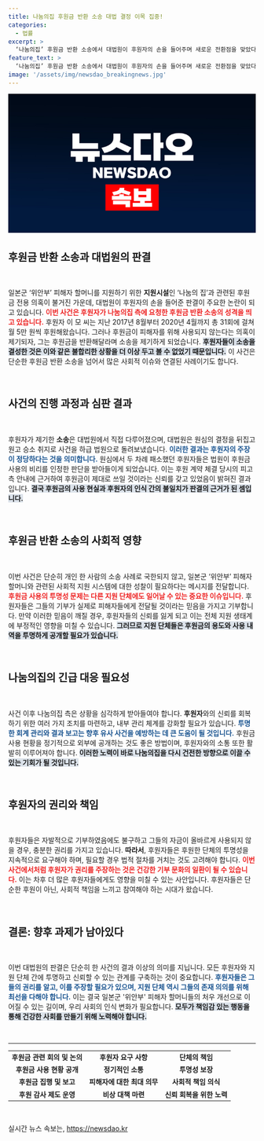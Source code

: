```yaml
---
title: 나눔의집 후원금 반환 소송 대법 결정 이목 집중!
categories:
  - 법률
excerpt: >
  ‘나눔의집’ 후원금 반환 소송에서 대법원이 후원자의 손을 들어주며 새로운 전환점을 맞았다. 위안부 피해자 지원을 약속받고 후원한 돈이 제대로 사용되지 않은 사실이 드러나자, 한 후원자가 전액 반환을 주장하며 소송을 제기한 결과다. 
feature_text: >
  ‘나눔의집’ 후원금 반환 소송에서 대법원이 후원자의 손을 들어주며 새로운 전환점을 맞았다. 위안부 피해자 지원을 약속받고 후원한 돈이 제대로 사용되지 않은 사실이 드러나자, 한 후원자가 전액 반환을 주장하며 소송을 제기한 결과다. 
image: '/assets/img/newsdao_breakingnews.jpg'
---
```


<p><img src="/assets/img/newsdao_breakingnews.jpg" alt="flaretime 속보" /></p>

<h2 data-ke-size="size26">후원금 반환 소송과 대법원의 판결</h2>

<p data-ke-size="size16">&nbsp;</p>

<p>일본군 ‘위안부’ 피해자 할머니를 지원하기 위한 <b>지원시설</b>인 ‘나눔의 집’과 관련된 후원금 전용 의혹이 불거진 가운데, 대법원이 후원자의 손을 들어준 판결이 주요한 논란이 되고 있습니다. <b><span style="color: #ee2323;">이번 사건은 후원자가 나눔의집 측에 요청한 후원금 반환 소송의 성격을 띄고 있습니다.</span></b> 후원자 이 모 씨는 지난 2017년 8월부터 2020년 4월까지 총 31회에 걸쳐 월 5만 원씩 후원해왔습니다. 그러나 후원금이 피해자를 위해 사용되지 않는다는 의혹이 제기되자, 그는 후원금을 반환해달라며 소송을 제기하게 되었습니다. <b><span style="background-color: #21538527;">후원자들이 소송을 결성한 것은 이와 같은 불합리한 상황을 더 이상 두고 볼 수 없었기 때문입니다.</span></b> 이 사건은 단순한 후원금 반환 소송을 넘어서 많은 사회적 이슈와 연결된 사례이기도 합니다.</p>

<p data-ke-size="size16">&nbsp;</p>

<h2 data-ke-size="size26">사건의 진행 과정과 심판 결과</h2>

<p data-ke-size="size16">&nbsp;</p>

<p>후원자가 제기한 <b>소송</b>은 대법원에서 직접 다루어졌으며, 대법원은 원심의 결정을 뒤집고 원고 승소 취지로 사건을 하급 법원으로 돌려보냈습니다. <b><span style="color: #1a5490;">이러한 결과는 후원자의 주장이 정당하다는 것을 의미합니다.</span></b> 원심에서 두 차례 패소했던 후원자들은 법원이 후원금 사용의 비리를 인정한 판단을 받아들이게 되었습니다. 이는 후원 계약 체결 당시의 피고 측 안내에 근거하여 후원금이 제대로 쓰일 것이라는 신뢰를 갖고 있었음이 밝혀진 결과입니다. <b><span style="background-color: #21538527;">결국 후원금의 사용 현실과 후원자의 인식 간의 불일치가 판결의 근거가 된 셈입니다.</span></b></p>

<p data-ke-size="size16">&nbsp;</p>

<h2 data-ke-size="size26">후원금 반환 소송의 사회적 영향</h2>

<p data-ke-size="size16">&nbsp;</p>

<p>이번 사건은 단순히 개인 한 사람의 소송 사례로 국한되지 않고, 일본군 ‘위안부’ 피해자 할머니와 관련된 사회적 지원 시스템에 대한 성찰이 필요하다는 메시지를 전달합니다. <b><span style="color: #ee2323;">후원금 사용의 투명성 문제는 다른 지원 단체에도 일어날 수 있는 중요한 이슈입니다.</span></b> 후원자들은 그들의 기부가 실제로 피해자들에게 전달될 것이라는 믿음을 가지고 기부합니다. 만약 이러한 믿음이 깨질 경우, 후원자들의 신뢰를 잃게 되고 이는 전체 지원 생태계에 부정적인 영향을 미칠 수 있습니다. <b><span style="background-color: #21538527;">그러므로 지원 단체들은 후원금의 용도와 사용 내역을 투명하게 공개할 필요가 있습니다.</span></b></p>

<p data-ke-size="size16">&nbsp;</p>

<h2 data-ke-size="size26">나눔의집의 긴급 대응 필요성</h2>

<p data-ke-size="size16">&nbsp;</p>

<p>사건 이후 나눔의집 측은 상황을 심각하게 받아들여야 합니다. <b>후원자</b>와의 신뢰를 회복하기 위한 여러 가지 조치를 마련하고, 내부 관리 체계를 강화할 필요가 있습니다. <b><span style="color: #1a5490;">투명한 회계 관리와 결과 보고는 향후 유사 사건을 예방하는 데 큰 도움이 될 것입니다.</span></b> 후원금 사용 현황을 정기적으로 외부에 공개하는 것도 좋은 방법이며, 후원자와의 소통 또한 활발히 이루어져야 합니다. <b><span style="background-color: #21538527;">이러한 노력이 바로 나눔의집을 다시 건전한 방향으로 이끌 수 있는 기회가 될 것입니다.</span></b></p>

<p data-ke-size="size16">&nbsp;</p>

<h2 data-ke-size="size26">후원자의 권리와 책임</h2>

<p data-ke-size="size16">&nbsp;</p>

<p>후원자들은 자발적으로 기부하였음에도 불구하고 그들의 자금이 올바르게 사용되지 않을 경우, 충분한 권리를 가지고 있습니다. <b>따라서</b>, 후원자들은 후원한 단체의 투명성을 지속적으로 요구해야 하며, 필요할 경우 법적 절차를 거치는 것도 고려해야 합니다. <b><span style="color: #ee2323;">이번 사건에서처럼 후원자가 권리를 주장하는 것은 건강한 기부 문화의 일환이 될 수 있습니다.</span></b> 이는 차후 더 많은 후원자들에게도 영향을 미칠 수 있는 사안입니다. 후원자들은 단순한 후원이 아닌, 사회적 책임을 느끼고 참여해야 하는 시대가 왔습니다.</p>

<p data-ke-size="size16">&nbsp;</p>

<h2 data-ke-size="size26">결론: 향후 과제가 남아있다</h2>

<p data-ke-size="size16">&nbsp;</p>

<p>이번 대법원의 판결은 단순히 한 사건의 결과 이상의 의미를 지닙니다. 모든 후원자와 지원 단체 간에 투명하고 신뢰할 수 있는 관계를 구축하는 것이 중요합니다. <b><span style="color: #1a5490;">후원자들은 그들의 권리를 알고, 이를 주장할 필요가 있으며, 지원 단체 역시 그들의 존재 의의를 위해 최선을 다해야 합니다.</span></b> 이는 결국 일본군 '위안부' 피해자 할머니들의 처우 개선으로 이어질 수 있는 길이며, 우리 사회의 인식 변화가 필요합니다. <b><span style="background-color: #21538527;">모두가 책임감 있는 행동을 통해 건강한 사회를 만들기 위해 노력해야 합니다.</span></b></p>

<p data-ke-size="size16">&nbsp;</p>

<hr/>

<table style="width: 100%; border-collapse: collapse;">
<tr>
<td style="text-align: center; height: 17px;"><b>후원금 관련 회의 및 논의</b></td>
<td style="text-align: center; height: 17px;"><b>후원자 요구 사항</b></td>
<td style="text-align: center; height: 17px;"><b>단체의 책임</b></td>
</tr>
<tr>
<td style="text-align: center; height: 17px;"><b>후원금 사용 현황 공개</b></td>
<td style="text-align: center; height: 17px;"><b>정기적인 소통</b></td>
<td style="text-align: center; height: 17px;"><b>투명성 보장</b></td>
</tr>
<tr>
<td style="text-align: center; height: 17px;"><b>후원금 집행 및 보고</b></td>
<td style="text-align: center; height: 17px;"><b>피해자에 대한 최대 의무</b></td>
<td style="text-align: center; height: 17px;"><b>사회적 책임 의식</b></td>
</tr>
<tr>
<td style="text-align: center; height: 17px;"><b>후원 감사 제도 운영</b></td>
<td style="text-align: center; height: 17px;"><b>비상 대책 마련</b></td>
<td style="text-align: center; height: 17px;"><b>신뢰 회복을 위한 노력</b></td>
</tr>
</table>

<p data-ke-size="size16">&nbsp;</p>
실시간 뉴스 속보는, <a href="https://newsdao.kr" rel="dofollow">https://newsdao.kr</a>



